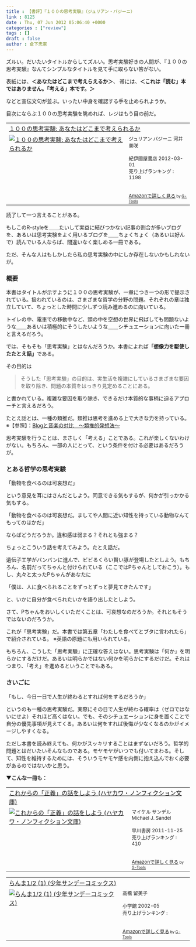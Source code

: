 ```yaml
---
title : 【書評】『１００の思考実験』（ジュリアン・バジーニ）
link : 8125
date : Thu, 07 Jun 2012 05:06:40 +0000
categories : ["review"]
tags : []
draft : false
author : 倉下忠憲
---
```


ズルい。だいたいタイトルからしてズルい。思考実験好きの人間が、『１００の思考実験』なんてシンプルなタイトルを見て手に取らない筈がない。

表紙には、<strong>＜あなたはどこまで考えらえるか＞</strong>、
帯には、<strong>＜これは「読む」本ではありません。「考える」本です。＞</strong>

などと宣伝文句が並ぶ。いったい中身を確認する手を止められようか。

目次にならぶ１００の思考実験を眺めれば、レジはもう目の前だ。

<table  border="0" cellpadding="5"><tr><td colspan="2"><a href="http://www.amazon.co.jp/%EF%BC%91%EF%BC%90%EF%BC%90%E3%81%AE%E6%80%9D%E8%80%83%E5%AE%9F%E9%A8%93-%E3%81%82%E3%81%AA%E3%81%9F%E3%81%AF%E3%81%A9%E3%81%93%E3%81%BE%E3%81%A7%E8%80%83%E3%81%88%E3%82%89%E3%82%8C%E3%82%8B%E3%81%8B-%E3%82%B8%E3%83%A5%E3%83%AA%E3%82%A2%E3%83%B3-%E3%83%90%E3%82%B8%E3%83%BC%E3%83%8B/dp/4314010916%3FSubscriptionId%3D15SMZCTB9V8NGR2TW082%26tag%3Drashita1000-22%26linkCode%3Dxm2%26camp%3D2025%26creative%3D165953%26creativeASIN%3D4314010916" target="_blank">１００の思考実験: あなたはどこまで考えられるか</a><img src="http://www.assoc-amazon.jp/e/ir?t=rashita1000-22&l=ur2&o=9" width="1" height="1" style="border: none;" alt="" /></td></tr><tr><td valign="top"><a href="http://www.amazon.co.jp/%EF%BC%91%EF%BC%90%EF%BC%90%E3%81%AE%E6%80%9D%E8%80%83%E5%AE%9F%E9%A8%93-%E3%81%82%E3%81%AA%E3%81%9F%E3%81%AF%E3%81%A9%E3%81%93%E3%81%BE%E3%81%A7%E8%80%83%E3%81%88%E3%82%89%E3%82%8C%E3%82%8B%E3%81%8B-%E3%82%B8%E3%83%A5%E3%83%AA%E3%82%A2%E3%83%B3-%E3%83%90%E3%82%B8%E3%83%BC%E3%83%8B/dp/4314010916%3FSubscriptionId%3D15SMZCTB9V8NGR2TW082%26tag%3Drashita1000-22%26linkCode%3Dxm2%26camp%3D2025%26creative%3D165953%26creativeASIN%3D4314010916" target="_blank"><img src="http://ecx.images-amazon.com/images/I/51ik8nPIStL._SL160_.jpg" border="0" alt="１００の思考実験: あなたはどこまで考えられるか" /></a></td><td valign="top"><font size="-1">ジュリアン バジーニ 河井美咲 <br /><br />紀伊國屋書店  2012-03-01<br />売り上げランキング : 1198<br /><br /><br /><a href="http://www.amazon.co.jp/%EF%BC%91%EF%BC%90%EF%BC%90%E3%81%AE%E6%80%9D%E8%80%83%E5%AE%9F%E9%A8%93-%E3%81%82%E3%81%AA%E3%81%9F%E3%81%AF%E3%81%A9%E3%81%93%E3%81%BE%E3%81%A7%E8%80%83%E3%81%88%E3%82%89%E3%82%8C%E3%82%8B%E3%81%8B-%E3%82%B8%E3%83%A5%E3%83%AA%E3%82%A2%E3%83%B3-%E3%83%90%E3%82%B8%E3%83%BC%E3%83%8B/dp/4314010916%3FSubscriptionId%3D15SMZCTB9V8NGR2TW082%26tag%3Drashita1000-22%26linkCode%3Dxm2%26camp%3D2025%26creative%3D165953%26creativeASIN%3D4314010916" target="_blank">Amazonで詳しく見る</a></font><font size="-2"> by <a href="http://www.goodpic.com/mt/aws/index.html" >G-Tools</a></font></td></tr></table>


読了して一つ言えることがある。

もしこのR-styleを＿＿たいして実益に結びつかない記事の割合が多いブログを、あるいは思考実験をよく用いるブログを＿＿ちょくちょく（あるいは好んで）読んでいる人ならば、間違いなく楽しめる一冊である。

ただ、そんな人はもしかしたら私の思考実験の中にしか存在しないかもしれないが。

<h3>概要</h3>
本書はタイトルが示すように１００の思考実験が、一章につき一つの形で提示されている。扱われているのは、さまざまな哲学の分野の問題。それぞれの章は独立していて、ちょっとした時間に少しずつ読み進めるのに向いている。

トイレの中、電車での移動中など、頭の中を空想の世界に飛ばしても問題ないような＿＿あるいは積極的にそうしたいような＿＿シチュエーションに向いた一冊と言えるだろう。

では、そもそも「思考実験」とはなんだろうか。本書によれば<strong>「想像力を駆使したたとえ話」</strong>である。

その目的は

<blockquote>
そうした「思考実験」の目的は、実生活を複雑にしているさまざまな要因を取り除き、問題の本質をはっきり見定めることにある。
</blockquote>

と書かれている。複雑な要因を取り除き、できるだけ本質的な事柄に迫るアプローチと言えるだろう。

たとえ話とは、一種の類推だ。類推は思考を進める上で大きな力を持っている。
※【参照】：<a href="https://rashita.net/blog/?p=7368">Blogと音楽の対比　〜類推的発想法〜</a>

思考実験を行うことは、まさしく「考える」ことである。これが楽しくないわけがない。もちろん、一部の人にとって、という条件を付ける必要はあるだろうが。
<h3>とある哲学の思考実験</h3>
「動物を食べるのは可哀想だ」

という意見を耳にはさんだとしよう。同意できる気もするが、何かが引っかかる気もする。

「動物を食べるのは可哀想だ。ましてや人間に近い知性を持っている動物なんてもってのほかだ」

ならばどうだろうか。違和感は弱まる？それとも強まる？

ちょっとこういう話を考えてみよう。たとえ話だ。

遺伝子工学がバンバンに進んで、ビビるくらい賢い豚が登場したとしよう。もちろん、名前だってちゃんと付けられている（ここではPちゃんとしておこう）。もし、丸々と太ったPちゃんがあなたに

「僕は、人に食べられることをずっとずっと夢見てきたんです」

と、いかに自分が食べられたいかを語り出したとしよう。

さて、Pちゃんをおいしくいただくことは、可哀想なのだろうか。それともそうではないのだろうか。

これが「思考実験」だ。本書では第五章「わたしを食べてとブタに言われたら」で紹介されている。
※英語の原題にも用いられている。

もちろん、こうした「思考実験」に正確な答えはない。思考実験は「何か」を明らかにするだけだ。あるいは明らかではない何かを明らかにするだけだ。それはつまり、「考え」を進めるということでもある。

<h3>さいごに</h3>
「もし、今日一日で人生が終わるとすれば何をするだろうか」

というのも一種の思考実験だ。実際にその日で人生が終わる確率は（ゼロではないにせよ）それほど高くはない。でも、そのシチュエーションに身を置くことで自分の優先事項が見えてくる。あるいは何をすれば後悔が少なくなるのかがイメージしやすくなる。

ただし本書を読み終えても、何かがスッキリすることはまずないだろう。哲学的問題とはだいたいそんなものである。モヤモヤがいつでも付いてまわる。そして、知性を維持するためには、そういうモヤモヤ感を内側に抱え込んでおく必要があるのではないかと思う。

<strong>▼こんな一冊も：</strong>
<table  border="0" cellpadding="5"><tr><td colspan="2"><a href="http://www.amazon.co.jp/%E3%81%93%E3%82%8C%E3%81%8B%E3%82%89%E3%81%AE%E3%80%8C%E6%AD%A3%E7%BE%A9%E3%80%8D%E3%81%AE%E8%A9%B1%E3%82%92%E3%81%97%E3%82%88%E3%81%86-%E3%83%8F%E3%83%A4%E3%82%AB%E3%83%AF%E3%83%BB%E3%83%8E%E3%83%B3%E3%83%95%E3%82%A3%E3%82%AF%E3%82%B7%E3%83%A7%E3%83%B3%E6%96%87%E5%BA%AB-%E3%83%9E%E3%82%A4%E3%82%B1%E3%83%AB-%E3%82%B5%E3%83%B3%E3%83%87%E3%83%AB/dp/4150503761%3FSubscriptionId%3D15SMZCTB9V8NGR2TW082%26tag%3Drashita1000-22%26linkCode%3Dxm2%26camp%3D2025%26creative%3D165953%26creativeASIN%3D4150503761" target="_blank">これからの「正義」の話をしよう (ハヤカワ・ノンフィクション文庫)</a><img src="http://www.assoc-amazon.jp/e/ir?t=rashita1000-22&l=ur2&o=9" width="1" height="1" style="border: none;" alt="" /></td></tr><tr><td valign="top"><a href="http://www.amazon.co.jp/%E3%81%93%E3%82%8C%E3%81%8B%E3%82%89%E3%81%AE%E3%80%8C%E6%AD%A3%E7%BE%A9%E3%80%8D%E3%81%AE%E8%A9%B1%E3%82%92%E3%81%97%E3%82%88%E3%81%86-%E3%83%8F%E3%83%A4%E3%82%AB%E3%83%AF%E3%83%BB%E3%83%8E%E3%83%B3%E3%83%95%E3%82%A3%E3%82%AF%E3%82%B7%E3%83%A7%E3%83%B3%E6%96%87%E5%BA%AB-%E3%83%9E%E3%82%A4%E3%82%B1%E3%83%AB-%E3%82%B5%E3%83%B3%E3%83%87%E3%83%AB/dp/4150503761%3FSubscriptionId%3D15SMZCTB9V8NGR2TW082%26tag%3Drashita1000-22%26linkCode%3Dxm2%26camp%3D2025%26creative%3D165953%26creativeASIN%3D4150503761" target="_blank"><img src="http://ecx.images-amazon.com/images/I/51aRp%2BrPjRL._SL160_.jpg" border="0" alt="これからの「正義」の話をしよう (ハヤカワ・ノンフィクション文庫)" /></a></td><td valign="top"><font size="-1">マイケル サンデル Michael J. Sandel <br /><br />早川書房  2011-11-25<br />売り上げランキング : 410<br /><br /><br /><a href="http://www.amazon.co.jp/%E3%81%93%E3%82%8C%E3%81%8B%E3%82%89%E3%81%AE%E3%80%8C%E6%AD%A3%E7%BE%A9%E3%80%8D%E3%81%AE%E8%A9%B1%E3%82%92%E3%81%97%E3%82%88%E3%81%86-%E3%83%8F%E3%83%A4%E3%82%AB%E3%83%AF%E3%83%BB%E3%83%8E%E3%83%B3%E3%83%95%E3%82%A3%E3%82%AF%E3%82%B7%E3%83%A7%E3%83%B3%E6%96%87%E5%BA%AB-%E3%83%9E%E3%82%A4%E3%82%B1%E3%83%AB-%E3%82%B5%E3%83%B3%E3%83%87%E3%83%AB/dp/4150503761%3FSubscriptionId%3D15SMZCTB9V8NGR2TW082%26tag%3Drashita1000-22%26linkCode%3Dxm2%26camp%3D2025%26creative%3D165953%26creativeASIN%3D4150503761" target="_blank">Amazonで詳しく見る</a></font><font size="-2"> by <a href="http://www.goodpic.com/mt/aws/index.html" >G-Tools</a></font></td></tr></table>

<table  border="0" cellpadding="5"><tr><td colspan="2"><a href="http://www.amazon.co.jp/%E3%82%89%E3%82%93%E3%81%BE1-2-%E5%B0%91%E5%B9%B4%E3%82%B5%E3%83%B3%E3%83%87%E3%83%BC%E3%82%B3%E3%83%9F%E3%83%83%E3%82%AF%E3%82%B9-%E9%AB%98%E6%A9%8B-%E7%95%99%E7%BE%8E%E5%AD%90/dp/4091265014%3FSubscriptionId%3D15SMZCTB9V8NGR2TW082%26tag%3Drashita1000-22%26linkCode%3Dxm2%26camp%3D2025%26creative%3D165953%26creativeASIN%3D4091265014" target="_blank">らんま1/2 (1) (少年サンデーコミックス)</a><img src="http://www.assoc-amazon.jp/e/ir?t=rashita1000-22&l=ur2&o=9" width="1" height="1" style="border: none;" alt="" /></td></tr><tr><td valign="top"><a href="http://www.amazon.co.jp/%E3%82%89%E3%82%93%E3%81%BE1-2-%E5%B0%91%E5%B9%B4%E3%82%B5%E3%83%B3%E3%83%87%E3%83%BC%E3%82%B3%E3%83%9F%E3%83%83%E3%82%AF%E3%82%B9-%E9%AB%98%E6%A9%8B-%E7%95%99%E7%BE%8E%E5%AD%90/dp/4091265014%3FSubscriptionId%3D15SMZCTB9V8NGR2TW082%26tag%3Drashita1000-22%26linkCode%3Dxm2%26camp%3D2025%26creative%3D165953%26creativeASIN%3D4091265014" target="_blank"><img src="http://ecx.images-amazon.com/images/I/41QKRljU6EL._SL160_.jpg" border="0" alt="らんま1/2 (1) (少年サンデーコミックス)" /></a></td><td valign="top"><font size="-1">高橋 留美子 <br /><br />小学館  2002-05<br />売り上げランキング : <br /><br /><br /><a href="http://www.amazon.co.jp/%E3%82%89%E3%82%93%E3%81%BE1-2-%E5%B0%91%E5%B9%B4%E3%82%B5%E3%83%B3%E3%83%87%E3%83%BC%E3%82%B3%E3%83%9F%E3%83%83%E3%82%AF%E3%82%B9-%E9%AB%98%E6%A9%8B-%E7%95%99%E7%BE%8E%E5%AD%90/dp/4091265014%3FSubscriptionId%3D15SMZCTB9V8NGR2TW082%26tag%3Drashita1000-22%26linkCode%3Dxm2%26camp%3D2025%26creative%3D165953%26creativeASIN%3D4091265014" target="_blank">Amazonで詳しく見る</a></font><font size="-2"> by <a href="http://www.goodpic.com/mt/aws/index.html" >G-Tools</a></font></td></tr></table>

